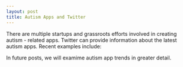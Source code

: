 ```yaml
---
layout: post
title: Autism Apps and Twitter
---
```


There are multiple startups and grassroots efforts involved in creating autism - related apps.  Twitter can provide information about the latest autism apps.  Recent examples include:


In future posts, we will examime autism app trends in greater detail.
